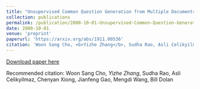 ```yaml
---
title: "Unsupervised Common Question Generation from Multiple Documents using Reinforced Contrastive Coordinator."
collection: publications
permalink: /publication/2000-10-01-Unsupervised-Common-Question-Generation-from-Multiple-Documents-using-Reinforced-Contrastive-Coordinator
date: 2000-10-01
venue: 'preprint'
paperurl: 'https://arxiv.org/abs/1911.00536'
citation: 'Woon Sang Cho, <b>Yizhe Zhang</b>, Sudha Rao, Asli Celikyilmaz, Chenyan Xiong, Jianfeng Gao, Mengdi Wang, Bill Dolan'
---
```

[Download paper here](https://arxiv.org/abs/1911.00536)

Recommended citation: Woon Sang Cho, *Yizhe Zhang*, Sudha Rao, Asli Celikyilmaz, Chenyan Xiong, Jianfeng Gao, Mengdi Wang, Bill Dolan